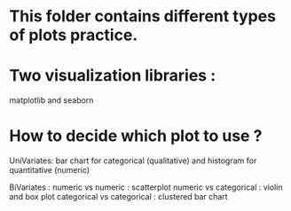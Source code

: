 # This folder contains different types of plots practice. 
# Two visualization libraries :
  matplotlib  and seaborn 
# How to decide which plot to use ?
UniVariates:
    bar chart for categorical (qualitative) and histogram for quantitative (numeric)

BiVariates :
    numeric vs numeric : scatterplot 
    numeric vs categorical : violin and box plot
    categorical vs categorical : clustered bar chart 


